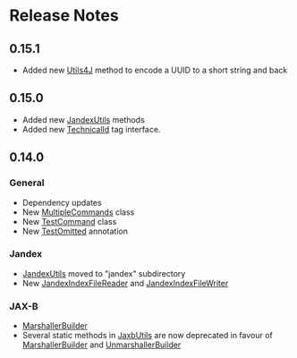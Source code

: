 # Release Notes

## 0.15.1
-  Added new [Utils4J](src/main/java/org/fuin/utils4j/Utils4J.java) method to encode a UUID to a short string and back 

## 0.15.0
- Added new [JandexUtils](src/main/java/org/fuin/utils4j/jandex/JandexUtils.java) methods
- Added new [TechnicalId](src/main/java/org/fuin/utils4j/TechnicalId.java) tag interface.

## 0.14.0

### General
- Dependency updates
- New [MultipleCommands](src/main/java/org/fuin/utils4j/MultipleCommands.java) class
- New [TestCommand](src/main/java/org/fuin/utils4j/TestCommand.java) class
- New [TestOmitted](src/main/java/org/fuin/utils4j/TestOmitted.java) annotation

### Jandex
- [JandexUtils](src/main/java/org/fuin/utils4j/jandex/JandexUtils.java) moved to "jandex" subdirectory
- New [JandexIndexFileReader](src/main/java/org/fuin/utils4j/jandex/JandexIndexFileReader.java) and [JandexIndexFileWriter](src/main/java/org/fuin/utils4j/jandex/JandexIndexWriter.java)

### JAX-B
- [MarshallerBuilder](src/main/java/org/fuin/utils4j/jaxb/MarshallerBuilder.java) 
- Several static methods in [JaxbUtils](src/main/java/org/fuin/utils4j/jaxb/JaxbUtils.java) are now deprecated in favour of [MarshallerBuilder](src/main/java/org/fuin/utils4j/jaxb/MarshallerBuilder.java) and [UnmarshallerBuilder](src/main/java/org/fuin/utils4j/jaxb/UnmarshallerBuilder.java) 
